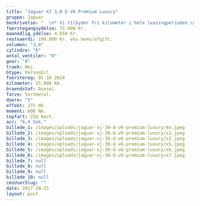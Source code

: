 ```yaml
---
title: "Jaguar XJ 3,0 D V6 Premium Luxury"
gruppe: Jaguar
beskrivelse: "  \n* Vi tilbyder fri kilometer i hele leasingperioden.\n\n * Cap Approved Garantiforsikring i hele leasingperioden. (valgfri)\n\n * Vi tilbyder kaskoforsikring på alle vores biler\n\n * Sæson, split/deleleasing og erhvervsleasing – vi har hele paletten.\n\n * Du vælger selv perioden: 6, 12, 24 eller 36 måneder.\n\n * Har vi ikke bilen på lager, dedikere vi os til at finde den helt rigtige og står for importen.\n\n__________________________________\n\n https://www.bilbasen.dk/find-en-forhandler/bilforhandler-capleasing-aps-id11837\n\n"
foerstegangsydelse: 75.000 Kr.
maanedlig_ydelse: 4.650 Kr.
restvaerdi: 199.000 Kr. eks moms/afgift.
volumen: "3,0"
cylindre: "6"
antal_ventiler: "0"
gear: "8"
traek: Nej.
btype: Personbil.
foerstereg: 01-10-2014
kilometer: 55.000 Km.
braendstof: Diesel.
farve: Sortmetal.
doere: "5"
effekt: 275 Hk.
moment: 600 Nm.
topfart: 250 Km/t.
acc: "6,4 Sek."
billede_1: /images/uploads/jaguar-xj-30-d-v6-premium-luxury/4x.jpeg
billede_2: /images/uploads/jaguar-xj-30-d-v6-premium-luxury/x1.jpeg
billede_3: /images/uploads/jaguar-xj-30-d-v6-premium-luxury/x2.jpeg
billede_4: /images/uploads/jaguar-xj-30-d-v6-premium-luxury/x5.jpeg
billede_5: /images/uploads/jaguar-xj-30-d-v6-premium-luxury/x6.jpeg
billede_6: /images/uploads/jaguar-xj-30-d-v6-premium-luxury/x7.jpeg
billede_7: null
billede_8: null
billede_9: null
billede_10: null
cmsUserSlug: ""
date: 2017-10-25 
layout: post
---
```


